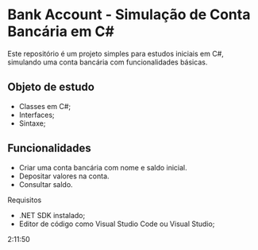 # Bank Account - Simulação de Conta Bancária em C#

Este repositório é um projeto simples para estudos iniciais em C#, simulando uma conta bancária com funcionalidades básicas. 

## Objeto de estudo

- Classes em C#;
- Interfaces;
- Sintaxe;

## Funcionalidades
- Criar uma conta bancária com nome e saldo inicial.
- Depositar valores na conta.
- Consultar saldo.

Requisitos

- .NET SDK instalado;
- Editor de código como Visual Studio Code ou Visual Studio;

2:11:50